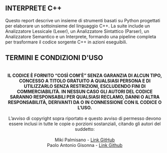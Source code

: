## INTERPRETE C++
Questo report descrive un insieme di strumenti basati su Python progettati per elaborare un sottoinsieme del linguaggio C++. La suite include un Analizzatore Lessicale (Lexer), un Analizzatore Sintattico (Parser), un Analizzatore Semantico e un Interprete, formando una pipeline completa per trasformare il codice sorgente C++ in azioni eseguibili.
## TERMINI E CONDIZIONI D'USO

<p align="center">
  <br>
<strong>IL CODICE È FORNITO “COSÌ COM’È” SENZA GARANZIA DI ALCUN TIPO, CONCESSO A TITOLO GRATUITO A QUALSIASI PERSONA E DI UTILIZZARLO SENZA RESTRIZIONI, ESCLUDENDO FINI DI COMMERCIABILITÀ. IN NESSUN CASO GLI AUTORI DEL CODICE SARANNO RESPONSABILI PER QUALSIASI RECLAMO, DANNI O ALTRA RESPONSABILITÀ, DERIVANTI DA O IN CONNESSIONE CON IL CODICE O L’USO.</strong><br>
<br>
L’avviso di copyright sopra riportato e questo avviso di permesso devono essere inclusi in tutte le copie o porzioni sostanziali, citando gli autori del suddetto: <br>
  <br>
Miki Palmisano - <a href="https://github.com/Miki-Palmisano">Link GitHub</a> <br>
Paolo Antonio Gisonna - <a href="https://github.com/Paologis01">Link Github</a><br>
</p>
